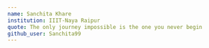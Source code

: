 ```yaml
---
name: Sanchita Khare
institution: IIIT-Naya Raipur
quote: The only journey impossible is the one you never begin
github_user: Sanchita99
---
```


